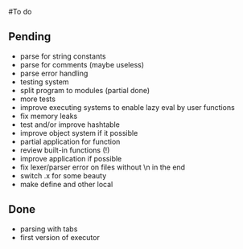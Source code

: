 #To do

## Pending
- parse for string constants
- parse for comments (maybe useless)
- parse error handling
- testing system
- split program to modules (partial done)
- more tests
- improve executing systems to enable lazy eval by user functions
- fix memory leaks
- test and/or improve hashtable
- improve object system if it possible
- partial application for function
- review built-in functions (!)
- improve application if possible
- fix lexer/parser error on files without \n in the end
- switch .x for some beauty
- make define and other local


## Done
- parsing with tabs
- first version of executor
